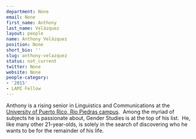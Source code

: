```yaml
---
department: None
email: None
first_name: Anthony
last_name: Velázquez
layout: people
name: Anthony Velázquez
position: None
short_bio: ''
slug: anthony-velazquez
status: not_current
twitter: None
website: None
people-category:
- '2015'
- LAMI Fellow
---
```


Anthony is a rising senior in Linguistics and Communications at the [University of Puerto Rico, Rio Piedras campus](http://www.uprrp.edu).  Among the myriad of subjects he is passionate about, Gender Studies is at the top of his list.  He, like many other 21-year-olds, is solely in the search of discovering who he wants to be for the remainder of his life.
